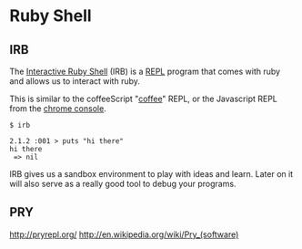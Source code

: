 # Ruby Shell

## IRB
The [Interactive Ruby Shell](http://en.wikipedia.org/wiki/Interactive_Ruby_Shell) (IRB) is a [REPL](http://en.wikipedia.org/wiki/Read%E2%80%93eval%E2%80%93print_loop) program that comes with ruby and allows us to interact with ruby.

This is similar to the coffeeScript "[coffee](http://coffeescript.org/documentation/docs/repl.html)" REPL, or the Javascript REPL from the [chrome console](https://developer.chrome.com/devtools/docs/console).

```
$ irb

2.1.2 :001 > puts "hi there"
hi there
 => nil
```

IRB gives us a sandbox environment to play with ideas and learn. Later on it will also serve as a really good tool to debug your programs.

## PRY

http://pryrepl.org/
http://en.wikipedia.org/wiki/Pry_(software)
